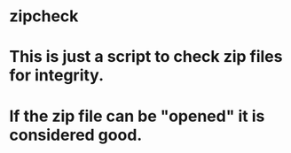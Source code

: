# zipcheck
# This is just a script to check zip files for integrity.
# If the zip file can be "opened" it is considered good.
